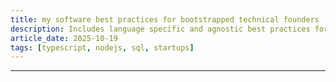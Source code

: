 ```yaml
---
title: my software best practices for bootstrapped technical founders
description: Includes language specific and agnostic best practices for building b2b software.
article_date: 2025-10-19
tags: [typescript, nodejs, sql, startups]
---
```


---
